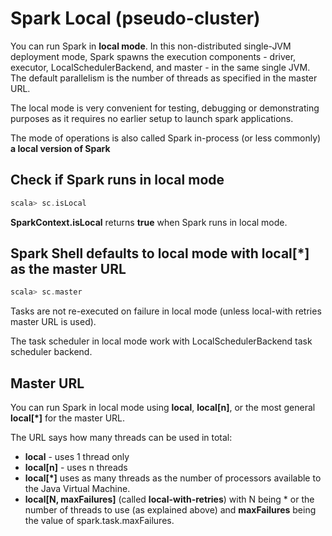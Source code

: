 # Spark Local (pseudo-cluster)

You can run Spark in **local mode**. In this non-distributed single-JVM deployment mode, Spark spawns the execution components - driver, executor, LocalSchedulerBackend, and master - in the same single JVM. The default parallelism is the number of threads as specified in the master URL.

The local mode is very convenient for testing, debugging or demonstrating purposes as it requires no earlier setup to launch spark applications.

The mode of operations is also called Spark in-process (or less commonly) **a local version of Spark**

## Check if Spark runs in local mode
```scala
scala> sc.isLocal
```
**SparkContext.isLocal** returns **true** when Spark runs in local mode.

## Spark Shell defaults to local mode with **local[\*]** as the master URL
```scala
scala> sc.master
```

Tasks are not re-executed on failure in local mode (unless local-with retries master URL is used).

The task scheduler in local mode work with LocalSchedulerBackend task scheduler backend.

## Master URL
You can run Spark in local mode using **local**, **local[n]**, or the most general **local[*]** for the master URL.

The URL says how many threads can be used in total:
- **local** - uses 1 thread only
- **local[n]** - uses n threads
- **local[\*]** uses as many threads as the number of processors available to the Java Virtual Machine.
- **local[N, maxFailures]** (called **local-with-retries**) with N being \* or the number of threads to use (as explained above) and **maxFailures** being the value of spark.task.maxFailures.




